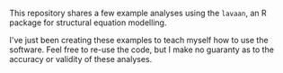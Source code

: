 This repository shares a few example analyses using the `lavaan`, an R package for structural equation modelling.

I've just been creating these examples to teach myself how to use the software. Feel free to re-use the code, but I make no guaranty as to the accuracy or validity of these analyses.
